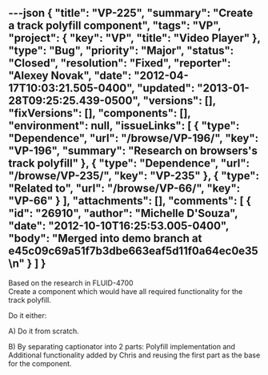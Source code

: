 ---json
{
  "title": "VP-225",
  "summary": "Create a track polyfill component",
  "tags": "VP",
  "project": {
    "key": "VP",
    "title": "Video Player"
  },
  "type": "Bug",
  "priority": "Major",
  "status": "Closed",
  "resolution": "Fixed",
  "reporter": "Alexey Novak",
  "date": "2012-04-17T10:03:21.505-0400",
  "updated": "2013-01-28T09:25:25.439-0500",
  "versions": [],
  "fixVersions": [],
  "components": [],
  "environment": null,
  "issueLinks": [
    {
      "type": "Dependence",
      "url": "/browse/VP-196/",
      "key": "VP-196",
      "summary": "Research on browsers's track polyfill"
    },
    {
      "type": "Dependence",
      "url": "/browse/VP-235/",
      "key": "VP-235"
    },
    {
      "type": "Related to",
      "url": "/browse/VP-66/",
      "key": "VP-66"
    }
  ],
  "attachments": [],
  "comments": [
    {
      "id": "26910",
      "author": "Michelle D'Souza",
      "date": "2012-10-10T16:25:53.005-0400",
      "body": "Merged into demo branch at e45c09c69a51f7b3dbe663eaf5d11f0a64ec0e35\n"
    }
  ]
}
---
Based on the research in FLUID-4700\
Create a component which would have all required functionality for the track polyfill.

Do it either:

A) Do it from scratch.

B) By separating captionator into 2 parts: Polyfill implementation and Additional functionality added by Chris and reusing the first part as the base for the component.

        